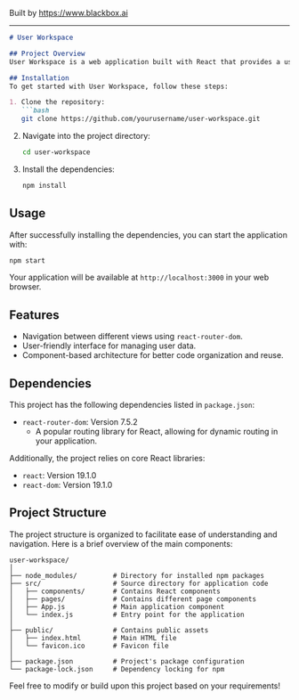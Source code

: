 
Built by https://www.blackbox.ai

---

```markdown
# User Workspace

## Project Overview
User Workspace is a web application built with React that provides a user-friendly environment for managing user information and interactions. It utilizes `react-router-dom` for navigation between different views, making it easy to develop and maintain a single-page application (SPA). This application is designed to streamline user management and provide a smooth user experience.

## Installation
To get started with User Workspace, follow these steps:

1. Clone the repository:
   ```bash
   git clone https://github.com/yourusername/user-workspace.git
   ```

2. Navigate into the project directory:
   ```bash
   cd user-workspace
   ```

3. Install the dependencies:
   ```bash
   npm install
   ```

## Usage
After successfully installing the dependencies, you can start the application with:
```bash
npm start
```
Your application will be available at `http://localhost:3000` in your web browser.

## Features
- Navigation between different views using `react-router-dom`.
- User-friendly interface for managing user data.
- Component-based architecture for better code organization and reuse.

## Dependencies
This project has the following dependencies listed in `package.json`:
- `react-router-dom`: Version 7.5.2
  - A popular routing library for React, allowing for dynamic routing in your application.

Additionally, the project relies on core React libraries:
- `react`: Version 19.1.0
- `react-dom`: Version 19.1.0

## Project Structure
The project structure is organized to facilitate ease of understanding and navigation. Here is a brief overview of the main components:

```
user-workspace/
│
├── node_modules/         # Directory for installed npm packages
├── src/                  # Source directory for application code
│   ├── components/       # Contains React components
│   ├── pages/            # Contains different page components
│   ├── App.js            # Main application component
│   └── index.js          # Entry point for the application
│
├── public/               # Contains public assets
│   ├── index.html        # Main HTML file
│   └── favicon.ico       # Favicon file
│
├── package.json          # Project's package configuration
└── package-lock.json     # Dependency locking for npm
```

Feel free to modify or build upon this project based on your requirements!
```
